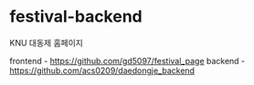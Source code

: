 # festival-backend
KNU 대동제 홈페이지

frontend - https://github.com/gd5097/festival_page
backend - https://github.com/acs0209/daedongje_backend
